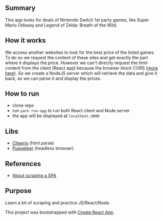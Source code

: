 ## Summary
This app looks for deals of Nintendo Switch 1st party games, like Super Mario Odissey and Legend of Zelda: Breath of the Wild.

## How it works
We access another websites to look for the best price of the listed games. To do so we request the content of these sites and get exactly the part where it displays the price. However we can't directly request the html content from the client (React app) because the browser block CORS ([more here](https://developer.mozilla.org/pt-BR/docs/Web/HTTP/Controle_Acesso_CORS)). So we create a NodeJS server which will retrieve the data and give it back, so we can parse it and display the prices.

## How to run
- clone repo
- run `yarn run-app` to run both React client and Node server
- the app will be displayed at `localhost:3000`

## Libs
- [Cheerio](https://github.com/cheeriojs/cheerio) (html parse)
- [Puppeteer](https://github.com/puppeteer/puppeteer) (headless browser)

## References
- [About scraping a SPA](https://medium.com/@andrejsabrickis/scrapping-the-content-of-single-page-application-spa-with-headless-chrome-and-puppeteer-d040025f752b)

## Purpose
Learn a bit of scraping and practice JS/React/Node.

This project was bootstrapped with [Create React App](https://github.com/facebook/create-react-app).
